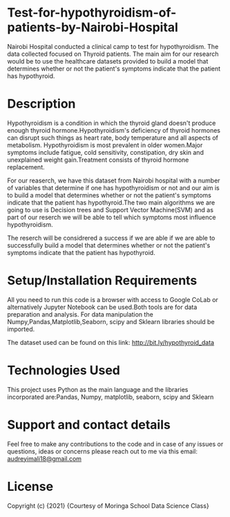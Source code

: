 # Test-for-hypothyroidism-of-patients-by-Nairobi-Hospital

Nairobi Hospital conducted a clinical camp to test for hypothyroidism. The data collected focused on Thyroid patients. The main aim for our research would be to use the healthcare datasets provided to build a model that determines whether or not the patient's symptoms indicate that the patient has hypothyroid.

# Description
Hypothyroidism is a condition in which the thyroid gland doesn't produce enough thyroid hormone.Hypothyroidism's deficiency of thyroid hormones can disrupt such things as heart rate, body temperature and all aspects of metabolism. Hypothyroidism is most prevalent in older women.Major symptoms include fatigue, cold sensitivity, constipation, dry skin and unexplained weight gain.Treatment consists of thyroid hormone replacement.

For our reaserch, we have this dataset from Nairobi hospital with a number of variables that determine if one has hypothyroidism or not and our aim is to build a model that determines whether or not the patient's symptoms indicate that the patient has hypothyroid.The two main algorithms we are going to use is Decision trees and Support Vector Machine(SVM) and as part of our reserch we will be able to tell which symptoms most influence hypothyroidism.

The reserch will be considrered a success if we are able if we are able to successfully build a model that determines whether or not the patient's symptoms indicate that the patient has hypothyroid.

# Setup/Installation Requirements
All you need to run this code is a browser with access to Google CoLab or alternatively Jupyter Notebook can be used.Both tools are for data preparation and analysis. For data manipulation the Numpy,Pandas,Matplotlib,Seaborn, scipy and Sklearn libraries should be imported.

The dataset used can be found on this link: http://bit.ly/hypothyroid_data


# Technologies Used
This project uses Python as the main language and the libraries incorporated are:Pandas, Numpy, matplotlib, seaborn, scipy and Sklearn

# Support and contact details
Feel free to make any contributions to the code and in case of any issues or questions, ideas or concerns please reach out to me via this email: audreyimali18@gmail.com

# License
Copyright (c) {2021} {Courtesy of Moringa School Data Science Class}
